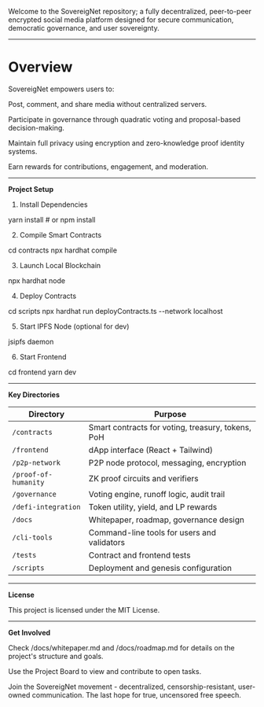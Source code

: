 Welcome to the SovereigNet repository; a fully decentralized, peer-to-peer encrypted social media platform designed for secure communication, democratic governance, and user sovereignty.

---

# **Overview**

SovereigNet empowers users to:

Post, comment, and share media without centralized servers.

Participate in governance through quadratic voting and proposal-based decision-making.

Maintain full privacy using encryption and zero-knowledge proof identity systems.

Earn rewards for contributions, engagement, and moderation.

---

**Project Setup**

1. Install Dependencies

yarn install   # or npm install

2. Compile Smart Contracts

cd contracts
npx hardhat compile

3. Launch Local Blockchain

npx hardhat node

4. Deploy Contracts

cd scripts
npx hardhat run deployContracts.ts --network localhost

5. Start IPFS Node (optional for dev)

jsipfs daemon

6. Start Frontend

cd frontend
yarn dev

---

**Key Directories**

| Directory | Purpose |
|----------|---------|
| `/contracts` | Smart contracts for voting, treasury, tokens, PoH |
| `/frontend` | dApp interface (React + Tailwind) |
| `/p2p-network` | P2P node protocol, messaging, encryption |
| `/proof-of-humanity` | ZK proof circuits and verifiers |
| `/governance` | Voting engine, runoff logic, audit trail |
| `/defi-integration` | Token utility, yield, and LP rewards |
| `/docs` | Whitepaper, roadmap, governance design |
| `/cli-tools` | Command-line tools for users and validators |
| `/tests` | Contract and frontend tests |
| `/scripts` | Deployment and genesis configuration |

---

**License**

This project is licensed under the MIT License.

---

**Get Involved**

Check /docs/whitepaper.md and /docs/roadmap.md for details on the project's structure and goals.

Use the Project Board to view and contribute to open tasks.

Join the SovereigNet movement - decentralized, censorship-resistant, user-owned communication. The last hope for true, uncensored free speech.
